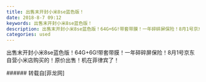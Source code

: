 ```yaml
---
title: 出售末开封小米8se蓝色版！
date: 2018-8-7 09:12
keywords: 出售末开封小米8se蓝色版！
description: 出售末开封小米8se蓝色版！64G+6G!带套带膜！一年碎碎屏保险！8月1号京东自营小米店购买的！原价出售！机在菲律宾了！
categories: used
---
```

<td class="t_f" id="postmessage_1604386">

出售末开封小米8se蓝色版！64G+6G!带套带膜！一年碎碎屏保险！8月1号京东自营小米店购买的！原价出售！机在菲律宾了！<br/>
<img alt="" border="0" class="zoom" data-cf-modified-4e46859590024587683f0967-="" file="http://www.flw.ph/data/appbyme/upload/image/201808/07/lundemyetedW.jpg" id="aimg_zIG1a" lazyloadthumb="1" onclick="" onmouseover="" src="http://www.flw.ph/data/appbyme/upload/image/201808/07/lundemyetedW.jpg"/><br/>
<img alt="" border="0" class="zoom" data-cf-modified-4e46859590024587683f0967-="" file="http://www.flw.ph/data/appbyme/upload/image/201808/07/Sh1LoQs7x1kZ.jpg" id="aimg_E22R4" lazyloadthumb="1" onclick="" onmouseover="" src="http://www.flw.ph/data/appbyme/upload/image/201808/07/Sh1LoQs7x1kZ.jpg"/><br/>
</td>
###### 转载自[菲龙网]